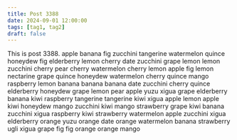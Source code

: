```yaml
---
title: Post 3388
date: 2024-09-01 12:00:00
tags: [tag1, tag2]
draft: false
---
```

This is post 3388.
apple
banana
fig
zucchini
tangerine
watermelon
quince
honeydew
fig
elderberry
lemon
cherry
date
zucchini
grape
lemon
lemon
zucchini
cherry
pear
cherry
watermelon
cherry
lemon
apple
fig
lemon
nectarine
grape
quince
honeydew
watermelon
cherry
quince
mango
raspberry
lemon
banana
banana
banana
date
zucchini
cherry
quince
elderberry
honeydew
grape
lemon
pear
apple
yuzu
xigua
grape
elderberry
banana
kiwi
raspberry
tangerine
tangerine
kiwi
xigua
apple
lemon
apple
kiwi
honeydew
mango
zucchini
kiwi
mango
strawberry
grape
kiwi
banana
zucchini
xigua
raspberry
kiwi
strawberry
watermelon
apple
zucchini
xigua
elderberry
orange
yuzu
orange
date
orange
watermelon
banana
strawberry
ugli
xigua
grape
fig
fig
orange
orange
mango
